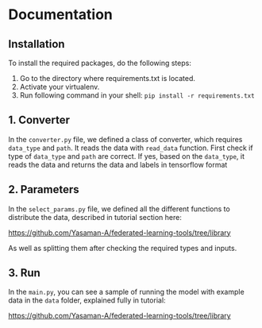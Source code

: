 # Documentation

## Installation

To install the required packages, do the following steps:

  1. Go to the directory where requirements.txt is located.
  2. Activate your virtualenv.
  3. Run following command in your shell: 
    ```
    pip install -r requirements.txt
    ```

## 1. Converter

In the `converter.py` file, we defined a class of converter, which requires `data_type` and `path`.
It reads the data with `read_data` function. First check if type of `data_type` and `path` are correct. If yes, based on the `data_type`, it reads the data and returns the data and labels in tensorflow format

## 2. Parameters

In the `select_params.py` file, we defined all the different functions to distribute the data, described in tutorial section here:

https://github.com/Yasaman-A/federated-learning-tools/tree/library

As well as splitting them after checking the required types and inputs.

## 3. Run

In the `main.py`, you can see a sample of running the model with example data in the `data` folder, explained fully in tutorial:

https://github.com/Yasaman-A/federated-learning-tools/tree/library
